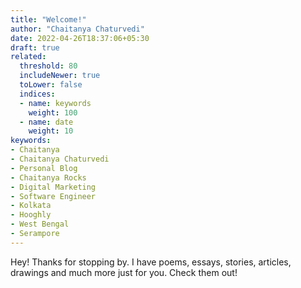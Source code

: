 ```yaml
---
title: "Welcome!"
author: "Chaitanya Chaturvedi"
date: 2022-04-26T18:37:06+05:30
draft: true
related:
  threshold: 80
  includeNewer: true
  toLower: false
  indices:
  - name: keywords
    weight: 100
  - name: date
    weight: 10
keywords:
- Chaitanya
- Chaitanya Chaturvedi
- Personal Blog
- Chaitanya Rocks
- Digital Marketing
- Software Engineer
- Kolkata
- Hooghly
- West Bengal
- Serampore
---
```


Hey! Thanks for stopping by. I have poems, essays, stories, articles, drawings and much more just for you. Check them out!